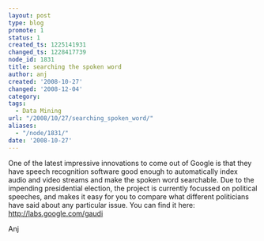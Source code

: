 ```yaml
---
layout: post
type: blog
promote: 1
status: 1
created_ts: 1225141931
changed_ts: 1228417739
node_id: 1831
title: searching the spoken word
author: anj
created: '2008-10-27'
changed: '2008-12-04'
category:
tags:
  - Data Mining
url: "/2008/10/27/searching_spoken_word/"
aliases:
  - "/node/1831/"
date: '2008-10-27'
---
```

One of the latest impressive innovations to come out of Google is that they have speech recognition software good enough to automatically index audio and video streams and make the spoken word searchable. Due to the impending presidential election, the project is currently focussed on political speeches, and makes it easy for you to compare what different politicians have said about any particular issue. You can find it here: <http://labs.google.com/gaudi>

Anj
